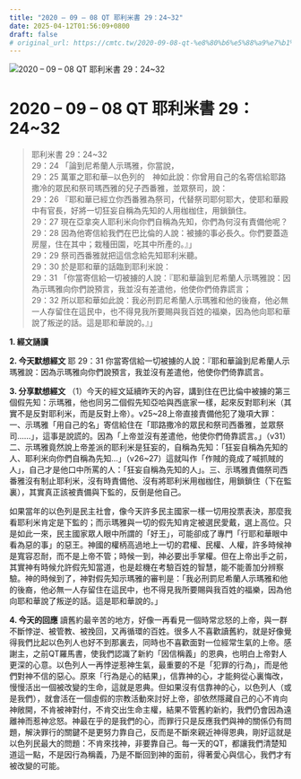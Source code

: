 ```yaml
---
title: "2020 – 09 – 08 QT 耶利米書 29：24~32"
date: 2025-04-12T01:56:09+0800
draft: false
# original_url: https://cmtc.tw/2020-09-08-qt-%e8%80%b6%e5%88%a9%e7%b1%b3%e6%9b%b8-29%ef%bc%9a2432
---
```


![2020 – 09 – 08 QT 耶利米書 29：24\~32](/images/qt.jpg   "2020 – 09 – 08 QT 耶利米書 29：24\~32")

# 2020 – 09 – 08 QT 耶利米書 29：24\~32

> 耶利米書 29：24\~32  
> 29：24 「論到尼希蘭人示瑪雅，你當說，  
> 29：25 萬軍之耶和華─以色列的　神如此說：你曾用自己的名寄信給耶路撒冷的眾民和祭司瑪西雅的兒子西番雅，並眾祭司，說：  
> 29：26 『耶和華已經立你西番雅為祭司，代替祭司耶何耶大，使耶和華殿中有官長，好將一切狂妄自稱為先知的人用枷枷住，用鎖鎖住。  
> 29：27 現在亞拿突人耶利米向你們自稱為先知，你們為何沒有責備他呢？  
> 29：28 因為他寄信給我們在巴比倫的人說：被擄的事必長久。你們要蓋造房屋，住在其中；栽種田園，吃其中所產的。』」  
> 29：29 祭司西番雅就把這信念給先知耶利米聽。  
> 29：30 於是耶和華的話臨到耶利米說：  
> 29：31 「你當寄信給一切被擄的人說：『耶和華論到尼希蘭人示瑪雅說：因為示瑪雅向你們說預言，我並沒有差遣他，他使你們倚靠謊言；  
> 29：32 所以耶和華如此說：我必刑罰尼希蘭人示瑪雅和他的後裔，他必無一人存留住在這民中，也不得見我所要賜與我百姓的福樂，因為他向耶和華說了叛逆的話。這是耶和華說的。』」

**1. 經文誦讀**

**2.  今天默想經文**
耶 29：31 你當寄信給一切被擄的人說：『耶和華論到尼希蘭人示瑪雅說：因為示瑪雅向你們說預言，我並沒有差遣他，他使你們倚靠謊言。

**3. 分享默想經文**
（1）今天的經文延續昨天的內容，講到住在巴比倫中被擄的第三個假先知：示瑪雅，他也同另二個假先知亞哈與西底家一樣，起來反對耶利米（其實不是反對耶利米，而是反對上帝）。v25\~28上帝直接責備他犯了幾項大罪：一、示瑪雅「用自己的名」寄信給住在「耶路撒冷的眾民和祭司西番雅，並眾祭司……」，這事是說謊的。因為「上帝並沒有差遣他，他使你們倚靠謊言。」（v31）二、示瑪雅竟然說上帝差派的耶利米是狂妄的，自稱為先知：「狂妄自稱為先知的人、耶利米向你們自稱為先知…」（v26\~27）這就叫作「作賊的竟成了喊抓賊的人」，自己才是他口中所罵的人：「狂妄自稱為先知的人」。三、示瑪雅責備祭司西番雅沒有制止耶利米，沒有時責備他、沒有將耶利米用枷枷住，用鎖鎖住（下在監裏），其實真正該被責備與下監的，反倒是他自己。

如果當年的以色列是民主社會，像今天許多民主國家一樣一切用投票表決，那麼我看耶利米肯定是下監的；而示瑪雅與一切的假先知肯定被選民愛戴，選上高位。只是如此一來，民主國家眾人眼中所謂的「好王」，可能卻成了專門「行耶和華眼中看為惡的事」的惡王。神國的權柄高過地上一切的君權、民權、人權，許多時候神是寬容忍耐，而不是上帝不管；時候一到，神必要出手掌權。但在上帝出手之前，其實神有時候允許假先知當道，也是趁機在考驗百姓的智慧，能不能善加分辨察驗。神的時候到了，神對假先知示瑪雅的審判是：「我必刑罰尼希蘭人示瑪雅和他的後裔，他必無一人存留住在這民中，也不得見我所要賜與我百姓的福樂，因為他向耶和華說了叛逆的話。這是耶和華說的。」

**4. 今天的回應**
讀舊約最辛苦的地方，好像一再看見一個時常忿怒的上帝，與一群不斷悖逆、被管教、被挽回，又再循環的百姓。很多人不喜歡讀舊約，就是好像覺得我們比起以色列人也好不到那裏去，同時也不喜歡面對一位經常生氣的上帝。感謝主，之前QT羅馬書，使我們認識了新約「因信稱義」的恩典，也明白上帝對人更深的心意。以色列人一再悖逆惹神生氣，最重要的不是「犯罪的行為」，而是他們對神不信的惡心。原來「行為是心的結果」，信靠神的心，才能夠從心裏悔改，慢慢活出一個被改變的生命，這就是恩典。但如果沒有信靠神的心，以色列人（或是我們），就會活在一個虛假的宗教活動來討好上帝，卻依然隱藏自己的心不肯向神敞開，不肯被神對付，不肯交出生命主權，結果不管舊約新約，我們仍會因為遠離神而惹神忿怒。神最在乎的是我們的心，而罪行只是反應我們與神的關係仍有問題，解決罪行的關鍵不是更努力靠自己，反而是不斷來親近神得恩典，剛好這就是以色列民最大的問題：不肯來找神，非要靠自己。每一天的QT，都讓我們清楚知道這一點，不是因行為稱義，乃是不斷回到神的面前，得著愛心與信心，我們才有被改變的可能。
